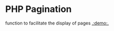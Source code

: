 # PHP Pagination
function to facilitate the display of pages
[.:demo:.](https://demo.vass.dev/php-pagination/)
